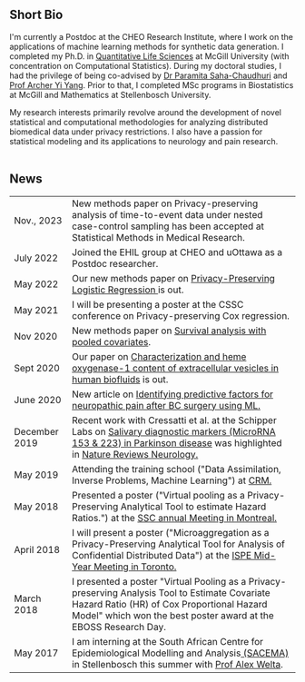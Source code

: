 
## <i class="fa fa-chevron-right"></i> Short Bio

I'm currently a Postdoc at the CHEO Research Institute, where I work on the applications of machine learning methods for synthetic data generation. I completed my Ph.D. in  [Quantitative Life Sciences](https://www.mcgill.ca/qls/) at McGill University (with concentration on Computational Statistics). During my doctoral studies, I had the privilege of being co-advised by [Dr Paramita Saha-Chaudhuri](https://sites.google.com/site/paramitasaharesearch/) and [Prof Archer Yi Yang](https://www.math.mcgill.ca/yyang/). Prior to that, I completed MSc programs in Biostatistics at McGill and Mathematics at Stellenbosch University.

My research interests primarily revolve around the development of novel statistical and computational methodologies for analyzing distributed biomedical data under privacy restrictions. I also have a passion for statistical modeling and its applications to neurology and pain research.


<table class="table table-hover">
  <tr>
  </tr>
</table>



## <i class="fa fa-chevron-right"></i> News
<table class="table table-hover">
<tr>
  <td class='col-md-3'>Nov., 2023</td>
  <td> New methods paper on Privacy-preserving analysis of time-to-event data
under nested case-control sampling has been accepted at Statistical Methods in Medical Research.</td>
</tr>
<tr>
  <td class='col-md-3'>July 2022</td>
  <td> Joined the EHIL group at CHEO and uOttawa as a Postdoc researcher.</td>
</tr>
<tr>
  <td class='col-md-3'>May 2022</td>
  <td> Our new methods paper on <a href='https://doi.org/10.1093/jssam/smac013'> Privacy-Preserving Logistic Regression </a> is out.</td>
</tr>
<tr>
  <td class='col-md-3'>May 2021</td>
  <td> I will be presenting a poster at the CSSC conference on Privacy-preserving Cox regression.</td>
</tr>
<tr>
  <td class='col-md-3'>Nov 2020</td>
  <td> New methods paper on <a href='https://doi.org/10.1002/sim.8816'> Survival analysis with pooled covariates</a>.</td>
</tr>
<tr>
  <td class='col-md-3'>Sept 2020</td>
  <td> Our paper on <a href='https://doi.org/10.1111/jnc.15167'> Characterization and heme oxygenase-1 content of extracellular vesicles in human biofluids</a> is out.</td>
</tr>
<tr>
  <td class='col-md-3'>June 2020</td>
  <td> New article on <a href='https://doi.org/10.1016/j.ijmedinf.2020.104170'> Identifying predictive factors for neuropathic pain after BC surgery using ML. </a></td>
</tr>
<tr>
  <td class='col-md-3'>December 2019</td>
  <td> Recent work with Cressatti et al. at the Schipper Labs on <a href='https://doi.org/10.1002/mds.27935'> Salivary diagnostic markers (MicroRNA 153 & 223) in Parkinson disease</a> was highlighted in <a href='https://www.nature.com/articles/s41582-019-0305-y'> Nature Reviews Neurology.</a></td>
</tr>
<tr>
  <td class='col-md-3'>May 2019</td>
  <td> Attending the training school ("Data Assimilation, Inverse Problems, Machine Learning") at <a href='http://www.crm.umontreal.ca/en/'> CRM.</a></td>
</tr>
<tr>
  <td class='col-md-3'>May 2018</td>
  <td> Presented a poster ("Virtual pooling as a Privacy-Preserving Analytical Tool to estimate Hazard Ratios.") at the <a href='https://ssc.ca/en/meeting/annual/presentation/virtual-pooling-a-privacy-preserving-analysis-tool-estimate-covariate'> SSC annual Meeting in Montreal.</a></td>
</tr>
<tr>
  <td class='col-md-3'>April 2018</td>
  <td> I will  present a poster ("Microaggregation as a Privacy-Preserving Analytical Tool for Analysis of Confidential Distributed Data") at the <a href='https://www.pharmacoepi.org/meetings/mid-year-2018/'> ISPE Mid-Year Meeting in Toronto.</a></td>
</tr>
<tr>
  <td class='col-md-3'>March 2018</td>
  <td> I presented a poster "Virtual Pooling as a Privacy-preserving Analysis Tool to Estimate Covariate Hazard Ratio (HR) of Cox Proportional Hazard Model" which won the best poster award at the EBOSS Research Day.</td>
</tr>
<tr>
  <td class='col-md-3'>May 2017</td>
  <td>I am interning at the South African Centre for Epidemiological Modelling and Analysis<a href='http://www.sacema.org/'> (SACEMA)</a> in Stellenbosch this summer with <a href='http://www.sacema.org/people/staff'>Prof Alex Welta</a>.</td>
</tr>
</table>






